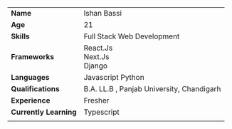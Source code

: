 |                    |                                           |
|--------------------|-------------------------------------------|
| **Name**               | Ishan Bassi                               |
| **Age**                | 21                                        |
| **Skills**             | Full Stack Web Development                |
| **Frameworks**         |   React.Js <br /> Next.Js <br />  Django  |         
| **Languages**          | Javascript Python                         |
| **Qualifications**     | B.A. LL.B , Panjab University, Chandigarh |
| **Experience**         | Fresher                                   |
| **Currently Learning** | Typescript                                |
|                    |                                           |